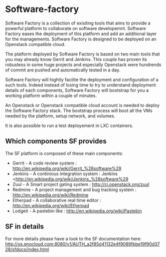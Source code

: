 Software-factory
================

Software Factory is a collection of exisiting tools that aims to
provide a powerful platform to collaborate on software developemnt.
Software Factory eases the deployment of this platform and add an
additional layer for the managements. Software Factory is
designed to be deployed on an Openstack compatible cloud.

The platform deployed by Software Factory is based on two main
tools that you may already know Gerrit and Jenkins. This couple
has proven its robustess in some huge projects and especially
Openstack were hundrends of commit are pushed and automatically
tested in a day.

Software Factory will hightly facilite the deployment and
configuration of a such tools. Indeed instead of losing time to
try to understand deployment details of each components,
Software Factory will bootstrap for you a working platform
within a couple of minutes.

An Openstack or Openstack compatible cloud account is needed
to deploy the Software Factory stack. The bootstrap process
will boot all the VMs needed by the platform, setup network,
and volumes.

It is also possible to run a test deployement in LXC
containers.

Which components SF provides
----------------------------

The SF platform is composed of these main components:

* Gerrit - A code review system : http://en.wikipedia.org/wiki/Gerrit_%28software%29
* Jenkins - A continious integration system : Jenkins <http://en.wikipedia.org/wiki/Jenkins_%28software%29
* Zuul - A Smart project gating system : http://ci.openstack.org/zuul
* Redmine - A project management and bug tracking system : http://en.wikipedia.org/wiki/Redmine
* Etherpad - A collaborative real time editor : http://en.wikipedia.org/wiki/Etherpad
* Lodgeit - A pastebin like : http://en.wikipedia.org/wiki/Pastebin

SF in details
-------------

For more details please have a look to the SF documentation here:
http://os.enocloud.com:8080/v1/AUTH_a2f85d41132e4f9089fbbe19f90d3728/sfdocs/index.html

